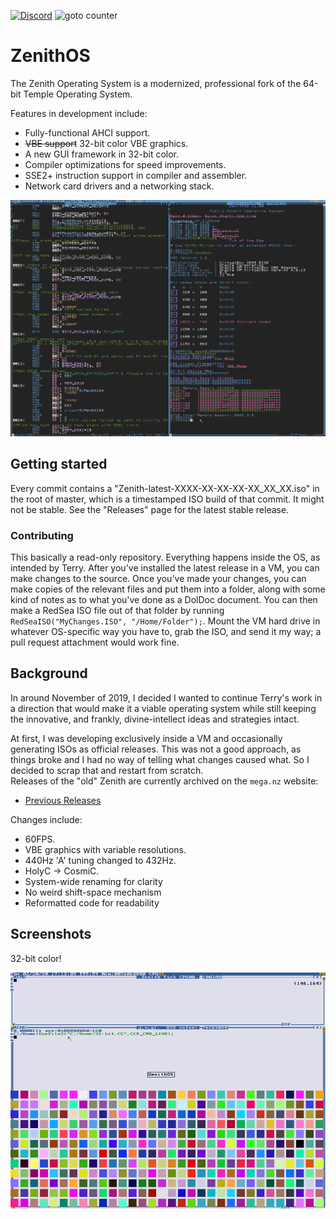 <a href="https://discord.gg/S6GZfRb"><img alt="Discord" src="https://img.shields.io/discord/661062825027829770?style=flat-square"></a>
![goto counter](https://img.shields.io/github/search/VoidNV/ZenithOS/goto?style=flat-square)
# ZenithOS

The Zenith Operating System is a modernized, professional fork of the 64-bit Temple Operating System.

Features in development include:
  - Fully-functional AHCI support.
  - ~~VBE support~~ 32-bit color VBE graphics.
  - A new GUI framework in 32-bit color.
  - Compiler optimizations for speed improvements.
  - SSE2+ instruction support in compiler and assembler.
  - Network card drivers and a networking stack.

![](/screenshots/screenshot2.png)

## Getting started

Every commit contains a "Zenith-latest-XXXX-XX-XX-XX-XX_XX_XX.iso" in the root of master, which is a timestamped ISO build of that commit. It might not be stable. See the "Releases" page for the latest stable release.

### Contributing

This basically a read-only repository. Everything happens inside the OS, as intended by Terry. After you've installed the latest release in a VM, you can make changes to the source. Once you've made your changes, you can make copies of the relevant files and put them into a folder, along with some kind of notes as to what you've done as a DolDoc document. You can then make a RedSea ISO file out of that folder by running `RedSeaISO("MyChanges.ISO", "/Home/Folder");`. Mount the VM hard drive in whatever OS-specific way you have to, grab the ISO, and send it my way; a pull request attachment would work fine.

## Background

In around November of 2019, I decided I wanted to continue Terry's work in a direction that would make it a viable operating system while still keeping the innovative, and frankly, divine-intellect ideas and strategies intact.

At first, I was developing exclusively inside a VM and occasionally generating ISOs as official releases. This was not a good approach, as things broke and I had no way of telling what changes caused what. So I decided to scrap that and restart from scratch.\
Releases of the "old" Zenith are currently archived on the `mega.nz` website:
  - [Previous Releases](https://mega.nz/#F!ZIEGmSRQ!qvL6Wk6THzE-dazkfT6N3Q)

Changes include:
  - 60FPS.
  - VBE graphics with variable resolutions.
  - 440Hz 'A' tuning changed to 432Hz.
  - HolyC -> CosmiC.
  - System-wide renaming for clarity
  - No weird shift-space mechanism
  - Reformatted code for readability

## Screenshots

32-bit color!

![](/screenshots/screenshot1.png)
